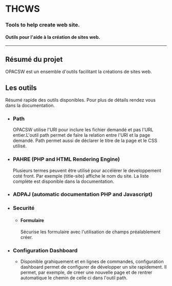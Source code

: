 # THCWS
### Tools to help create web site.
#### Outils pour l'aide à la création de sites web.
***

## Résumé du projet

OPACSW est un ensemble d'outils facilitant la créations de sites web.

## Les outils

Résumé rapide des outils disponibles. Pour plus de détails rendez vous dans la documentation.

* ### Path
  OPACSW utilise l'URI pour inclure les fichier demandé et pas l'URL entier.L'outil path permet de faire la relation entre l'URI et la page demandé. Path permet aussi de déclarer le titre de la page et le CSS utilisé.
  
* ### PAHRE (PHP and HTML Rendering Engine)
  Plusieurs termes peuvent être utilisé pour accélérer le developpement coté front. Par exemple {title-site} affiche le nom du site. La liste complète est disponible dans la documentation.
* ### ADPAJ (automatic documentation PHP and Javascript)
* ### Securité
  * #### Formulaire
    Sécurise les formulaire avec l'utilisation de champs préalablement créer.

* ### Configuration Dashboard
  * Disponible grahiquement et en lignes de commandes, configuration dashboard permet de configurer de développer un site rapidement. Il permet, par exemple, de créer une nouvelle page et de rentrer automatique le chemin de celle ci dans l'outil path.
